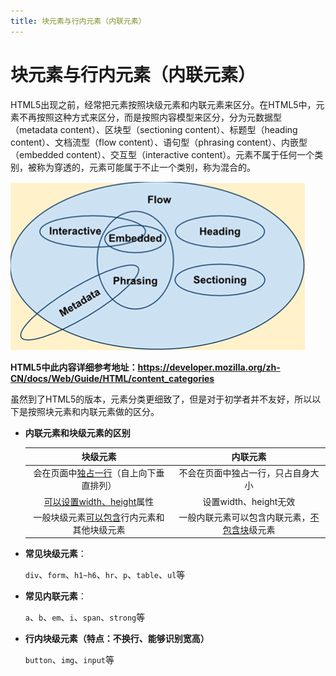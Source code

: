 ```yaml
---
title: 块元素与行内元素（内联元素）
---
```




# 块元素与行内元素（内联元素）

HTML5出现之前，经常把元素按照块级元素和内联元素来区分。在HTML5中，元素不再按照这种方式来区分，而是按照内容模型来区分，分为元数据型（metadata content）、区块型（sectioning content）、标题型（heading content）、文档流型（flow content）、语句型（phrasing content）、内嵌型（embedded content）、交互型（interactive content）。元素不属于任何一个类别，被称为穿透的，元素可能属于不止一个类别，称为混合的。

![HTML5元素区分方式](/img/HTML3.png)

**HTML5中此内容详细参考地址：https://developer.mozilla.org/zh-CN/docs/Web/Guide/HTML/content_categories**

虽然到了HTML5的版本，元素分类更细致了，但是对于初学者并不友好，所以以下是按照块元素和内联元素做的区分。

- **内联元素和块级元素的区别**

  |                     块级元素                      |                      内联元素                       |
  | :-----------------------------------------------: | :-------------------------------------------------: |
  |   会在页面中<u>独占一行</u>（自上向下垂直排列）   |         不会在页面中独占一行，只占自身大小          |
  |         <u>可以设置width、height</u>属性          |                设置width、height无效                |
  | 一般块级元素<u>可以包含</u>行内元素和其他块级元素 | 一般内联元素可以包含内联元素，<u>不包含块</u>级元素 |

- **常见块级元素**：

  `div`、`form`、`h1~h6`、`hr`、`p`、`table`、`ul`等

- **常见内联元素**：

  `a`、`b`、`em`、`i`、`span`、`strong`等

- **行内块级元素（特点：不换行、能够识别宽高）**

  `button`、`img`、`input`等





